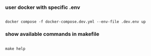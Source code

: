 ### user docker with specific .env
```shel

docker compose -f docker-compose.dev.yml --env-file .dev.env up

```

### show available commands in makefile

```shell

make help

```